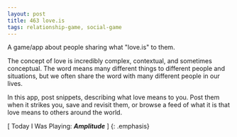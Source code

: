 ```yaml
---
layout: post
title: 463 love.is
tags: relationship-game, social-game
---
```

A game/app about people sharing what "love.is" to them.

The concept of love is incredibly complex, contextual, and sometimes conceptual.  The word means many different things to different people and situations, but we often share the word with many different people in our lives.

In this app, post snippets, describing what love means to you. Post them when it strikes you, save and revisit them, or browse a feed of what it is that love means to others around the world.

[ Today I Was Playing: ***Amplitude*** ]
{: .emphasis}